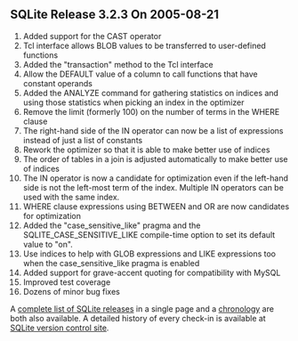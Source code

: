 ## SQLite Release 3\.2\.3 On 2005\-08\-21

1. Added support for the CAST operator
2. Tcl interface allows BLOB values to be transferred to user\-defined
functions
3. Added the "transaction" method to the Tcl interface
4. Allow the DEFAULT value of a column to call functions that have constant
operands
5. Added the ANALYZE command for gathering statistics on indices and
using those statistics when picking an index in the optimizer
6. Remove the limit (formerly 100\) on the number of terms in the
WHERE clause
7. The right\-hand side of the IN operator can now be a list of expressions
instead of just a list of constants
8. Rework the optimizer so that it is able to make better use of indices
9. The order of tables in a join is adjusted automatically to make
better use of indices
10. The IN operator is now a candidate for optimization even if the left\-hand
side is not the left\-most term of the index. Multiple IN operators can be
used with the same index.
11. WHERE clause expressions using BETWEEN and OR are now candidates
for optimization
12. Added the "case\_sensitive\_like" pragma and the SQLITE\_CASE\_SENSITIVE\_LIKE
compile\-time option to set its default value to "on".
13. Use indices to help with GLOB expressions and LIKE expressions too
when the case\_sensitive\_like pragma is enabled
14. Added support for grave\-accent quoting for compatibility with MySQL
15. Improved test coverage
16. Dozens of minor bug fixes



A [complete list of SQLite releases](../changes.html)
 in a single page and a [chronology](../chronology.html) are both also available.
 A detailed history of every
 check\-in is available at
 [SQLite version control site](https://www.sqlite.org/src/timeline).


